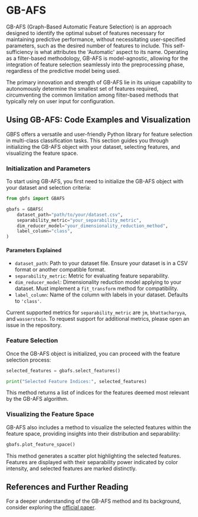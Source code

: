 # GB-AFS

GB-AFS (Graph-Based Automatic Feature Selection) is an approach designed to identify the optimal subset of features necessary for maintaining predictive performance, without necessitating user-specified parameters, such as the desired number of features to include. This self-sufficiency is what attributes the 'Automatic' aspect to its name. Operating as a filter-based methodology, GB-AFS is model-agnostic, allowing for the integration of feature selection seamlessly into the preprocessing phase, regardless of the predictive model being used.

The primary innovation and strength of GB-AFS lie in its unique capability to autonomously determine the smallest set of features required, circumventing the common limitation among filter-based methods that typically rely on user input for configuration.

## Using GB-AFS: Code Examples and Visualization

GBFS offers a versatile and user-friendly Python library for feature selection in multi-class classification tasks. This section guides you through initializing the GB-AFS object with your dataset, selecting features, and visualizing the feature space.

### Initialization and Parameters

To start using GB-AFS, you first need to initialize the GB-AFS object with your dataset and selection criteria:


``` py title="main.py" linenums="1"
from gbfs import GBAFS

gbafs = GBAFS(
    dataset_path="path/to/your/dataset.csv",
    separability_metric="your_separability_metric",
    dim_reducer_model="your_dimensionality_reduction_method",
    label_column="class",
)
```

#### Parameters Explained

- `dataset_path`: Path to your dataset file. Ensure your dataset is in a CSV format or another compatible format.
- `separability_metric`: Metric for evaluating feature separability. 
- `dim_reducer_model`: Dimensionality reduction model applying to your dataset. Must implement a `fit_transform` method for compatibility.
- `label_column`: Name of the column with labels in your dataset. Defaults to `'class'`.

Current supported metrics for `separability_metric` are `jm`, `bhattacharyya`, and `wasserstein`. To request support for additional metrics, please open an issue in the repository.


### Feature Selection
Once the GB-AFS object is initialized, you can proceed with the feature selection process:

``` py title="main.py" linenums="1"
selected_features = gbafs.select_features()

print("Selected Feature Indices:", selected_features)
```
This method returns a list of indices for the features deemed most relevant by the GB-AFS algorithm.

### Visualizing the Feature Space
GB-AFS also includes a method to visualize the selected features within the feature space, providing insights into their distribution and separability:

``` py title="main.py" linenums="1"
gbafs.plot_feature_space()
```

This method generates a scatter plot highlighting the selected features. Features are displayed with their separability power indicated by color intensity, and selected features are marked distinctly.

## References and Further Reading

For a deeper understanding of the GB-AFS method and its background, consider exploring the [official paper](./gb_afs.md).